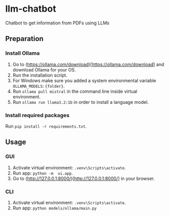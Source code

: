 # llm-chatbot
Chatbot to get information from PDFs using LLMs

## Preparation

### Install Ollama

1. Go to (https://ollama.com/download)[https://ollama.com/download] and download Ollama for your OS.
2. Run the installation script.
3. For Windows make sure you added a system environmental variable `OLLAMA_MODELS`: `{folder}`.
4. Run `ollama pull mistral` in the command line inside virtual environment.
5. Run `ollama run llama3.2:1b` in order to install a language model.

### Install required packages

Run `pip install -r requirements.txt`.

## Usage

### GUI

1. Activate virtual environment: `.venv\Scripts\activate`.
2. Run app: `python -m  ui.app`.
3. Go to (http://127.0.0.1:8000/)[http://127.0.0.1:8000/] in your browser.

### CLI

1. Activate virtual environment: `.venv\Scripts\activate`.
2. Run app: `python models/ollama/main.py`
